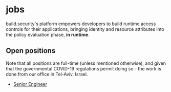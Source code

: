 # jobs
build.security's platform empowers developers to build runtime access controls for their applications, bringing identity and resource attributes into the policy evaluation phase, **in runtime**. 

## Open positions
Note that all positions are full-time (unless mentioned otherwise), and given that the governmental COVID-19 regulations permit doing so - the work is done from our office in Tel-Aviv, Israel.

* [Senior Engineer](senior-engineer.md)
